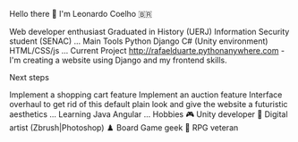 Hello there 👋
I'm Leonardo Coelho 🇧🇷

Web developer enthusiast
Graduated in History (UERJ)
Information Security student (SENAC)
... Main Tools
Python
Django
C# (Unity environment)
HTML/CSS/js
... Current Project
http://rafaelduarte.pythonanywhere.com - I'm creating a website using Django and my frontend skills.

Next steps

Implement a shopping cart feature
Implement an auction feature
Interface overhaul to get rid of this default plain look and give the website a futuristic aesthetics
... Learning
Java
Angular
... Hobbies
🎮 Unity developer
🎨 Digital artist (Zbrush|Photoshop)
♟️ Board Game geek
🎲 RPG veteran
